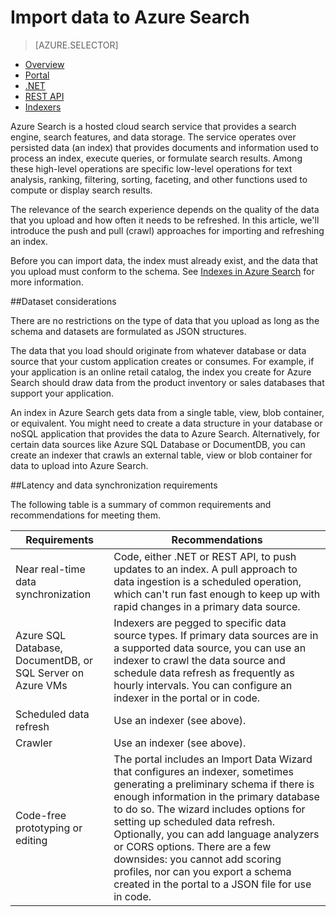 <properties
	pageTitle="Data Import in Azure Search | Microsoft Azure | Hosted cloud search service"
	description="How to upload data to an index in Azure Search"
	services="search"
	documentationCenter=""
	authors="HeidiSteen"
	manager="mblythe"
	editor=""
    tags=""/>

<tags
	ms.service="search"
	ms.devlang="na"
	ms.workload="search"
	ms.topic="get-started-article"
	ms.tgt_pltfrm="na"
	ms.date="11/09/2015"
	ms.author="heidist"/>

# Import data to Azure Search
> [AZURE.SELECTOR]
- [Overview](search-what-is-data-import.md)
- [Portal](search-import-data-portal.md)
- [.NET](search-import-data-dotnet.md)
- [REST API](search-import-data-rest-api.md)
- [Indexers](search-howto-connecting-azure-sql-database-to-azure-search-using-indexers-2015-02-28.md)

Azure Search is a hosted cloud search service that provides a search engine, search features, and data storage. The service operates over persisted data (an index) that provides documents and information used to process an index, execute queries, or formulate search results. Among these high-level operations are specific low-level operations for text analysis, ranking, filtering, sorting, faceting, and other functions used to compute or display search results. 

The relevance of the search experience depends on the quality of the data that you upload and how often it needs to be refreshed. In this article, we'll introduce the push and pull (crawl) approaches for importing and refreshing an index. 

Before you can import data, the index must already exist, and the data that you upload must conform to the schema. See [Indexes in Azure Search](search-what-is-an-index.md) for more information.

##Dataset considerations

There are no restrictions on the type of data that you upload as long as the schema and datasets are formulated as JSON structures.

The data that you load should originate from whatever database or data source that your custom application creates or consumes. For example, if your application is an online retail catalog, the index you create for Azure Search should draw data from the product inventory or sales databases that support your application. 

An index in Azure Search gets data from a single table, view, blob container, or equivalent. You might need to create a data structure in your database or noSQL application that provides the data to Azure Search. Alternatively, for certain data sources like Azure SQL Database or DocumentDB, you can create an indexer that crawls an external table, view or blob container for data to upload into Azure Search. 

##Latency and data synchronization requirements

The following table is a summary of common requirements and recommendations for meeting them.

|Requirements|Recommendations|
|------------|---------------|
|Near real-time data synchronization|Code, either .NET or REST API, to push updates to an index. A pull approach to data ingestion is a scheduled operation, which can't run fast enough to keep up with rapid changes in a primary data source.|
|Azure SQL Database, DocumentDB, or SQL Server on Azure VMs|Indexers are pegged to specific data source types. If primary data sources are in a supported data source, you can use an indexer to crawl the data source and schedule data refresh as frequently as hourly intervals. You can configure an indexer in the portal or in code.|
|Scheduled data refresh|Use an indexer (see above).|
|Crawler|Use an indexer (see above).|
|Code-free prototyping or editing|The portal includes an Import Data Wizard that configures an indexer, sometimes generating a preliminary schema if there is enough information in the primary database to do so. The wizard includes options for setting up scheduled data refresh. Optionally, you can add language analyzers or CORS options. There are a few downsides: you cannot add scoring profiles, nor can you export a schema created in the portal to a JSON file for use in code.| 